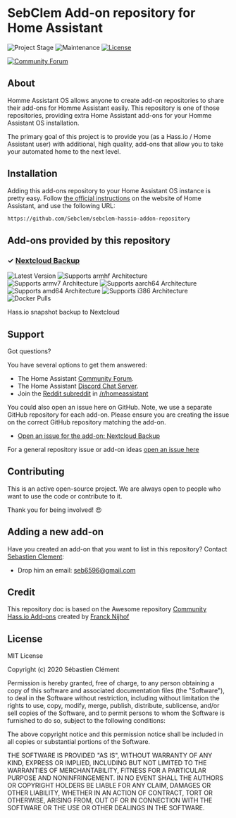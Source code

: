 # SebClem Add-on repository for Home Assistant

![Project Stage][project-stage-shield]
![Maintenance][maintenance-shield]
[![License][license-shield]](LICENSE.md)

[![Community Forum][forum-shield]][forum]

## About

Homme Assistant OS allows anyone to create add-on repositories to share their add-ons for
Homme Assistant easily. This repository is one of those repositories, providing extra
Home Assistant add-ons for your Homme Assistant OS installation.

The primary goal of this project is to provide you (as a Hass.io /
Home Assistant user) with additional, high quality, add-ons that allow you to
take your automated home to the next level.

## Installation

Adding this add-ons repository to your Home Assistant OS instance is
pretty easy. Follow [the official instructions][third-party-addons] on the
website of Home Assistant, and use the following URL:

```txt
https://github.com/Sebclem/sebclem-hassio-addon-repository
```

## Add-ons provided by this repository

### &#10003; [Nextcloud Backup][addon-nextcloud_backup]

![Latest Version][nextcloud_backup-version-shield]
![Supports armhf Architecture][nextcloud_backup-armhf-shield]
![Supports armv7 Architecture][nextcloud_backup-armv7-shield]
![Supports aarch64 Architecture][nextcloud_backup-aarch64-shield]
![Supports amd64 Architecture][nextcloud_backup-amd64-shield]
![Supports i386 Architecture][nextcloud_backup-i386-shield]
![Docker Pulls][nextcloud_backup-pulls-shield]

Hass.io snapshot backup to Nextcloud 
 






## Support

Got questions?

You have several options to get them answered:

- The Home Assistant [Community Forum][forum].
- The Home Assistant [Discord Chat Server][discord-ha].
- Join the [Reddit subreddit][reddit] in [/r/homeassistant][reddit]

You could also open an issue here on GitHub. Note, we use a separate
GitHub repository for each add-on. Please ensure you are creating the issue
on the correct GitHub repository matching the add-on.


- [Open an issue for the add-on: Nextcloud Backup][nextcloud_backup-issue]
 



For a general repository issue or add-on ideas [open an issue here][issue]

## Contributing

This is an active open-source project. We are always open to people who want to
use the code or contribute to it.


Thank you for being involved! :heart_eyes:

## Adding a new add-on

Have you created an add-on that you want to list in this repository?
Contact [Sebastien Clement][sebclem]:

- Drop him an email: seb6596@gmail.com
<!-- - Chat with him on [Discord Chat][discord]
- Message him via the forums:  -->

## Credit

This repository doc is based on the Awesome repository [Community Hass.io Add-ons][community-addons] created by [Franck Nijhof][frenk]

## License

MIT License

Copyright (c) 2020 Sébastien Clément

Permission is hereby granted, free of charge, to any person obtaining a copy
of this software and associated documentation files (the "Software"), to deal
in the Software without restriction, including without limitation the rights
to use, copy, modify, merge, publish, distribute, sublicense, and/or sell
copies of the Software, and to permit persons to whom the Software is
furnished to do so, subject to the following conditions:

The above copyright notice and this permission notice shall be included in all
copies or substantial portions of the Software.

THE SOFTWARE IS PROVIDED "AS IS", WITHOUT WARRANTY OF ANY KIND, EXPRESS OR
IMPLIED, INCLUDING BUT NOT LIMITED TO THE WARRANTIES OF MERCHANTABILITY,
FITNESS FOR A PARTICULAR PURPOSE AND NONINFRINGEMENT. IN NO EVENT SHALL THE
AUTHORS OR COPYRIGHT HOLDERS BE LIABLE FOR ANY CLAIM, DAMAGES OR OTHER
LIABILITY, WHETHER IN AN ACTION OF CONTRACT, TORT OR OTHERWISE, ARISING FROM,
OUT OF OR IN CONNECTION WITH THE SOFTWARE OR THE USE OR OTHER DEALINGS IN THE
SOFTWARE.

[community-addons]: https://github.com/hassio-addons/repository
[frenk]: https://github.com/frenck
[discord-shield]: https://img.shields.io/discord/478094546522079232.svg
[discord]: https://discord.me/hassioaddons
[sebclem]: https://github.com/Sebclem
[issue]: https://github.com/Sebclem/sebclem-hassio-addon-repository/issues
[license-shield]: https://img.shields.io/github/license/Sebclem/sebclem-hassio-addon-repository.svg
[maintenance-shield]: https://img.shields.io/maintenance/yes/2020.svg
[project-stage-shield]: https://img.shields.io/badge/project%20stage-experimental-orange.svg
[reddit]: https://reddit.com/r/homeassistant
[forum-shield]: https://img.shields.io/badge/community-forum-brightgreen.svg
[forum]: https://community.home-assistant.io
[discord-ha]: https://discord.gg/c5DvZ4e
[third-party-addons]: https://home-assistant.io/hassio/installing_third_party_addons/



[addon-nextcloud_backup]: https://github.com/Sebclem/hassio-nextcloud-backup
[nextcloud_backup-version-shield]: https://img.shields.io/badge/version-0.10.0-blue.svg
[nextcloud_backup-armhf-shield]: https://img.shields.io/badge/armhf-yes-green.svg
[nextcloud_backup-armv7-shield]: https://img.shields.io/badge/armv7-yes-green.svg
[nextcloud_backup-aarch64-shield]: https://img.shields.io/badge/aarch64-yes-green.svg
[nextcloud_backup-amd64-shield]: https://img.shields.io/badge/amd64-yes-green.svg
[nextcloud_backup-i386-shield]: https://img.shields.io/badge/i386-yes-green.svg
[nextcloud_backup-pulls-shield]: https://img.shields.io/docker/pulls/sebclemhassaddon/i386-hassio-nextcloud-backup.svg
[nextcloud_backup-issue]: https://github.com//issues
 




